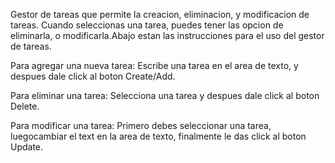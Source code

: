 Gestor de tareas que permite la creacion, eliminacion, y modificacion de tareas. Cuando seleccionas una tarea, puedes tener las opcion de eliminarla, o modificarla.Abajo estan las instrucciones para el uso del gestor de tareas.

Para agregar una nueva tarea:
Escribe una tarea en el area de texto, y despues dale click al boton Create/Add.

Para eliminar una tarea:
Selecciona una tarea y despues dale click al boton Delete.

Para modificar una tarea:
Primero debes seleccionar una tarea, luegocambiar el text en la area de texto, finalmente le das click al boton Update.



